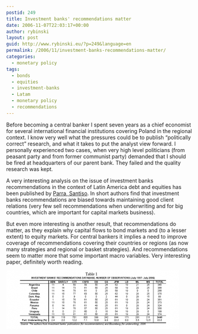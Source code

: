 ```yaml
---
postid: 249
title: Investment banks' recommendations matter
date: 2006-11-07T22:03:17+00:00
author: rybinski
layout: post
guid: http://www.rybinski.eu/?p=249&language=en
permalink: /2006/11/investment-banks-recommendations-matter/
categories:
  - monetary policy
tags:
  - bonds
  - equities
  - investment-banks
  - Latam
  - monetary policy
  - recommendations
---
```

Before becoming a central banker I spent seven years as a chief economist for several international financial institutions covering Poland in the regional context. I know very well what the pressures could be to publish “politically correct” research, and what it takes to put the analyst view forward. I personally experienced two cases, when very high level politicians (from peasant party and from former communist party) demanded that I should be fired at headquarters of our parent bank. They failed and the quality research was kept.

<!--more-->

A very interesting analysis on the issue of investment banks recommendations in the context of Latin America debt and equities has been published by [Parra, Santiso](/uploads/parra_on_investment_bank_recommendations.pdf). In short authors find that investment banks recommendations are biased towards maintaining good client relations (very few sell recommendations when underwriting and for big countries, which are important for capital markets business).

But even more interesting is another result, that recommendations do matter, as they explain why capital flows to bond markets and (to a lesser extent) to equity markets. For central bankers it implies a need to improve coverage of recommendations covering their countries or regions (as now many strategies and regional or basket strategies). And recommendations seem to matter more that some important macro variables. Very interesting paper, definitely worth reading.

[![recommendations_latam.png](/uploads/recommendations_latam.png)](/uploads/recommendations_latam.png "recommendations_latam.png")
